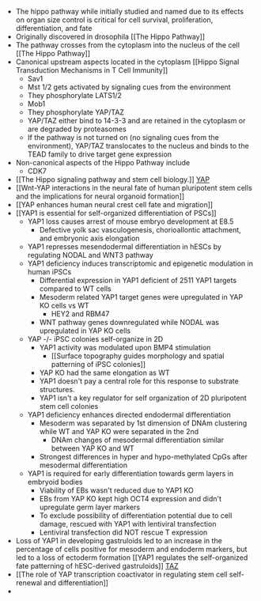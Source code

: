 - The hippo pathway while initially studied and named due to its effects on organ size control is critical for cell survival, proliferation, differentiation, and fate
- Originally discovered in drosophila [[The Hippo Pathway]]
- The pathway crosses from the cytoplasm into the nucleus of the cell [[The Hippo Pathway]]
- Canonical upstream aspects located in the cytoplasm [[Hippo Signal Transduction Mechanisms in T Cell Immunity]]
	- Sav1
	- Mst 1/2 gets activated by signaling cues from the environment
	- They phosphorylate LATS1/2
	- Mob1
	- They phosphorylate YAP/TAZ 
	- YAP/TAZ either bind to 14-3-3 and are retained in the cytoplasm or are degraded by proteasomes
	- If the pathway is not turned on (no signaling cues from the environment), YAP/TAZ translocates to the nucleus and binds to the TEAD family to drive target gene expression
- Non-canonical aspects of the Hippo Pathway include
	- CDK7
- [[The Hippo signaling pathway and stem cell biology.]]
<u>YAP</u>
- [[Wnt-YAP interactions in the neural fate of human pluripotent stem cells and the implications for neural organoid formation]]
- [[YAP enhances human neural crest cell fate and migration]]
- [[YAP1 is essential for self-organized differentiation of PSCs]]
	- YAP1 loss causes arrest of mouse embryo development at E8.5
		- Defective yolk sac vasculogenesis, chorioallontic attachment, and embryonic axis elongation
	- YAP1 represses mesendodermal differentiation in hESCs by regulating NODAL and WNT3 pathway
	- YAP1 deficiency induces transcriptomic and epigenetic modulation in human iPSCs
		- Differential expression in YAP1 deficient of 2511 YAP1 targets compared to WT cells
		- Mesoderm related YAP1 target genes were upregulated in YAP KO cells vs WT
			- HEY2 and RBM47
		- WNT pathway genes downregulated while NODAL was upregulated in YAP KO cells
	- YAP -/- iPSC colonies self-organize in 2D
		- YAP1 activity was modulated upon BMP4 stimulation
			- [[Surface topography guides morphology and spatial patterning of iPSC colonies]]
		- YAP KO  had the same elongation as WT
		- YAP1 doesn't pay a central role for this response to substrate structures.
		- YAP1 isn't a key regulator for self organization of 2D pluripotent stem cell colonies
	- YAP1 deficiency enhances directed endodermal differentiation
		- Mesoderm was separated by 1st dimension of DNAm clustering while WT and YAP KO were separated in the 2nd
			- DNAm changes of mesodermal differentiation similar between YAP KO and WT
		- Strongest differences in hyper and hypo-methylated CpGs after mesodermal differentiation
	- YAP1 is required for early differentiation towards germ layers in embryoid bodies
		- Viability of EBs wasn't reduced due to YAP1 KO
		- EBs from YAP KO kept high OCT4 expression and didn't upregulate germ layer markers
		- To exclude possibility of differentiation potential due to cell damage, rescued with YAP1 with lentiviral transfection
		- Lentiviral transfection did NOT rescue T expression
- Loss of YAP1 in developing gastruloids led to an increase in the percentage of cells positive for mesoderm and endoderm markers, but led to a loss of ectoderm formation  [[YAP1 regulates the self-organized fate patterning of hESC-derived gastruloids]]
<u>TAZ</u>
- [[The role of YAP transcription coactivator in regulating stem cell self-renewal and differentiation]]
- 